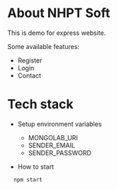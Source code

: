# About NHPT Soft #

This is demo for express website.

Some available features:

* Register
* Login
* Contact


# Tech stack #

* Setup environment variables
  
  - MONGOLAB_URI
  - SENDER_EMAIL
  - SENDER_PASSWORD

* How to start

```
  npm start
```
